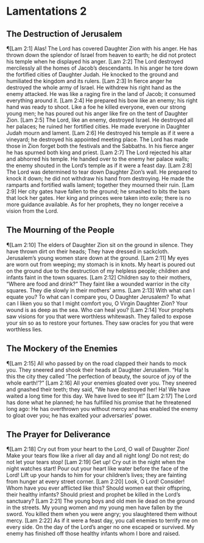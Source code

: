 # Lamentations 2

## The Destruction of Jerusalem
¶[Lam 2:1] Alas! The Lord has covered Daughter Zion with his anger. He has thrown down the splendor of Israel from heaven to earth; he did not protect his temple when he displayed his anger.
[Lam 2:2] The Lord destroyed mercilessly all the homes of Jacob’s descendants. In his anger he tore down the fortified cities of Daughter Judah. He knocked to the ground and humiliated the kingdom and its rulers.
[Lam 2:3] In fierce anger he destroyed the whole army of Israel. He withdrew his right hand as the enemy attacked. He was like a raging fire in the land of Jacob; it consumed everything around it.
[Lam 2:4] He prepared his bow like an enemy; his right hand was ready to shoot. Like a foe he killed everyone, even our strong young men; he has poured out his anger like fire on the tent of Daughter Zion.
[Lam 2:5] The Lord, like an enemy, destroyed Israel. He destroyed all her palaces; he ruined her fortified cities. He made everyone in Daughter Judah mourn and lament.
[Lam 2:6] He destroyed his temple as if it were a vineyard; he destroyed his appointed meeting place. The Lord has made those in Zion forget both the festivals and the Sabbaths. In his fierce anger he has spurned both king and priest.
[Lam 2:7] The Lord rejected his altar and abhorred his temple. He handed over to the enemy her palace walls; the enemy shouted in the Lord’s temple as if it were a feast day.
[Lam 2:8] The Lord was determined to tear down Daughter Zion’s wall. He prepared to knock it down; he did not withdraw his hand from destroying. He made the ramparts and fortified walls lament; together they mourned their ruin.
[Lam 2:9] Her city gates have fallen to the ground; he smashed to bits the bars that lock her gates. Her king and princes were taken into exile; there is no more guidance available. As for her prophets, they no longer receive a vision from the Lord.

## The Mourning of the People
¶[Lam 2:10] The elders of Daughter Zion sit on the ground in silence. They have thrown dirt on their heads; They have dressed in sackcloth. Jerusalem’s young women stare down at the ground.
[Lam 2:11] My eyes are worn out from weeping; my stomach is in knots. My heart is poured out on the ground due to the destruction of my helpless people; children and infants faint in the town squares.
[Lam 2:12] Children say to their mothers, “Where are food and drink?” They faint like a wounded warrior in the city squares. They die slowly in their mothers’ arms.
[Lam 2:13] With what can I equate you? To what can I compare you, O Daughter Jerusalem? To what can I liken you so that I might comfort you, O Virgin Daughter Zion? Your wound is as deep as the sea. Who can heal you?
[Lam 2:14] Your prophets saw visions for you that were worthless whitewash. They failed to expose your sin so as to restore your fortunes. They saw oracles for you that were worthless lies.

## The Mockery of the Enemies
¶[Lam 2:15] All who passed by on the road clapped their hands to mock you. They sneered and shook their heads at Daughter Jerusalem. “Ha! Is this the city they called ‘The perfection of beauty, the source of joy of the whole earth!’?”
[Lam 2:16] All your enemies gloated over you. They sneered and gnashed their teeth; they said, “We have destroyed her! Ha! We have waited a long time for this day. We have lived to see it!”
[Lam 2:17] The Lord has done what he planned; he has fulfilled his promise that he threatened long ago: He has overthrown you without mercy and has enabled the enemy to gloat over you; he has exalted your adversaries’ power.

## The Prayer for Deliverance
¶[Lam 2:18] Cry out from your heart to the Lord, O wall of Daughter Zion! Make your tears flow like a river all day and all night long! Do not rest; do not let your tears stop!
[Lam 2:19] Get up! Cry out in the night when the night watches start! Pour out your heart like water before the face of the Lord! Lift up your hands to him for your children’s lives; they are fainting from hunger at every street corner.
[Lam 2:20] Look, O Lord! Consider! Whom have you ever afflicted like this? Should women eat their offspring, their healthy infants? Should priest and prophet be killed in the Lord’s sanctuary?
[Lam 2:21] The young boys and old men lie dead on the ground in the streets. My young women and my young men have fallen by the sword. You killed them when you were angry; you slaughtered them without mercy.
[Lam 2:22] As if it were a feast day, you call enemies to terrify me on every side. On the day of the Lord’s anger no one escaped or survived. My enemy has finished off those healthy infants whom I bore and raised.
